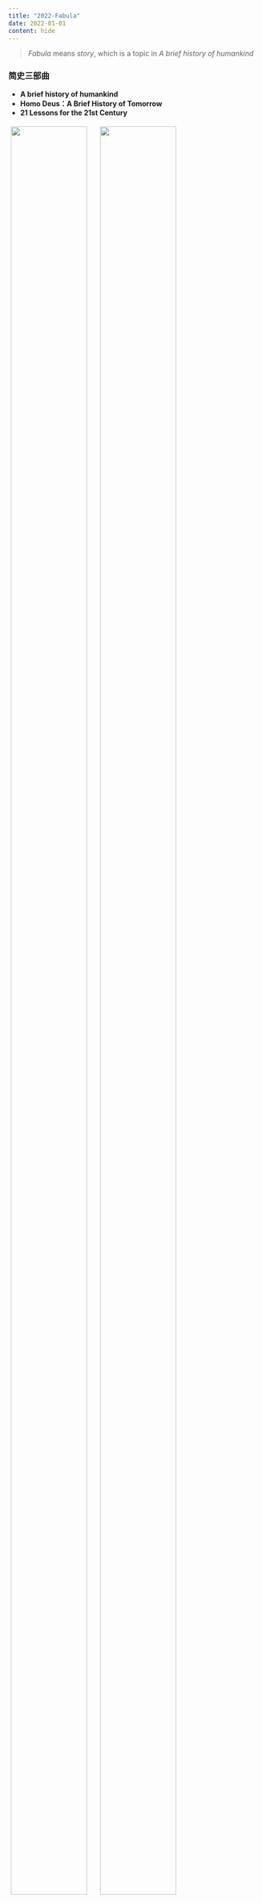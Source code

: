 ```yaml
---
title: "2022-Fabula"
date: 2022-01-01
content: hide
---
```


> *Fabula* means *story*, which is a topic in *A brief history of humankind*


### 简史三部曲

- **A brief history of humankind**
- **Homo Deus：A Brief History of Tomorrow**
- **21 Lessons for the 21st Century**

<style>
    .column {
        float: left;
        width: 33.33%;
        padding: 5px;
    }

    .row::after {
        content: "";
        clear: both;
        display: table;
    }
</style>

<div class="row">
    <div class="column"> 
        <img src="2022-01-13-23-48-57.png" style="width: 95%"> 
    </div>
    <div class="column">
        <img src="2022-01-13-23-49-08.png" style="width: 95%"> 
    </div>
    <div class="column">
        <img src="2022-01-13-23-49-15.png" style="width: 95%"> 
    </div>
</div>

从史前到未来，再回到21世纪的旅行，有各种各样的**意义之网**。


### To Kill a Mocking Bird

![](2022-03-15-09-12-55.png#center-small)

>   “依然是夏天，孩子们走近了。男孩身后拖着根鱼竿踯躅不前。一个男人双手叉腰站在那里等他。夏天，他的孩子们在前院和朋友玩耍，自编自演着他们古怪的小话剧。
> 
>   秋天，他的孩子们在杜博斯太太房前的人行道上打架。男孩扶着他妹妹站起来，过后他们一起走回家去。秋天，他的孩子们小跑着来回经过那个街角，每天的苦恼和得意都写在脸上。他们在橡树前停下了，表情又欣喜又困惑，还带着忧虑。
>
>   冬天，他的孩子们在院门前哆嗦着，黑色的剪影衬着熊熊燃烧的房屋。冬天，那男人走上街头，扔下眼镜，射死了一只疯狗。
> 
>   夏天，他眼看着他的孩子们心碎了。又到了秋天，怪人的孩子们需要他了。”


### 进化心理学

![](2022-06-10-11-43-52.png#center-small)


从人类进化以适应生存问题的角度解释人类的行为。

### 饮食的思迷

![](2022-06-10-11-46-44.png#center-small)

以摄入的能量等指标来衡量也可能并不合理，即使是相同的东西在不同人身上也会有不同的效果。我们不得不考虑微生物在这一过程中的
影响。虽然很多东西还不能得以解释，但总之多样性应该是对的。

### 权衡

![](Screenshot_20221230_000413.png#center-small)

权衡各方因素，同时也Keep Open Mind！


### 我与父辈

![](2022-12-31-12-09-36.png#center-small)

发展中的城乡差距之大，与描绘的年代相近的《繁花》中的上海，天壤之别啊。